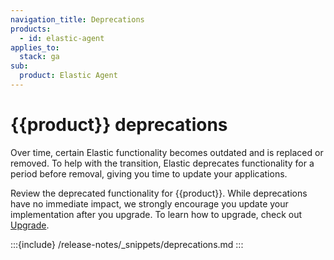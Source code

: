 ```yaml
---
navigation_title: Deprecations
products:
  - id: elastic-agent
applies_to:
  stack: ga
sub:
  product: Elastic Agent
---
```


# {{product}} deprecations

Over time, certain Elastic functionality becomes outdated and is replaced or removed. To help with the transition, Elastic deprecates functionality for a period before removal, giving you time to update your applications.

Review the deprecated functionality for {{product}}. While deprecations have no immediate impact, we strongly encourage you update your implementation after you upgrade. To learn how to upgrade, check out [Upgrade](docs-content://deploy-manage/upgrade.md).

:::{include} /release-notes/_snippets/deprecations.md
:::
